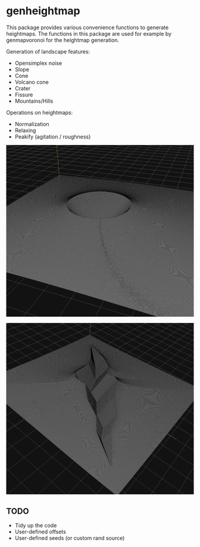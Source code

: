 # genheightmap

This package provides various convenience functions to generate heightmaps.
The functions in this package are used for example by genmapvoronoi for the heightmap generation.

Generation of landscape features:
* Opensimplex noise
* Slope
* Cone
* Volcano cone
* Crater
* Fissure
* Mountains/Hills

Operations on heightmaps:
* Normalization
* Relaxing
* Peakify (agitation / roughness)

![alt text](/genheightmap/images/crater.png "crater")

![alt text](/genheightmap/images/fissure.png "fissure")

## TODO

* Tidy up the code
* User-defined offsets
* User-defined seeds (or custom rand source)